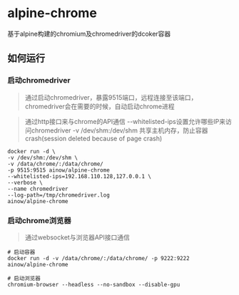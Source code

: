 # alpine-chrome

基于alpine构建的chromium及chromedriver的dcoker容器

## 如何运行

### 启动chromedriver

> 通过启动chromedriver，暴露9515端口，远程连接至该端口，chromedriver会在需要的时候，自动启动chrome进程

> 通过http接口来与chrome的API通信
--whitelisted-ips设置允许哪些IP来访问chromedriver
-v /dev/shm:/dev/shm 共享主机内存，防止容器crash(session deleted because of page crash)
```
docker run -d \
-v /dev/shm:/dev/shm \
-v /data/chrome/:/data/chrome/ 
-p 9515:9515 ainow/alpine-chrome  
--whitelisted-ips=192.168.110.128,127.0.0.1 \
--verbose \
--name chromedriver
--log-path=/tmp/chromedriver.log
ainow/alpine-chrome
```

### 启动chrome浏览器

>  通过websocket与浏览器API接口通信

```
# 启动容器
docker run -d -v /data/chrome/:/data/chrome/ -p 9222:9222 ainow/alpine-chrome  

# 启动浏览器
chromium-browser --headless --no-sandbox --disable-gpu
```
